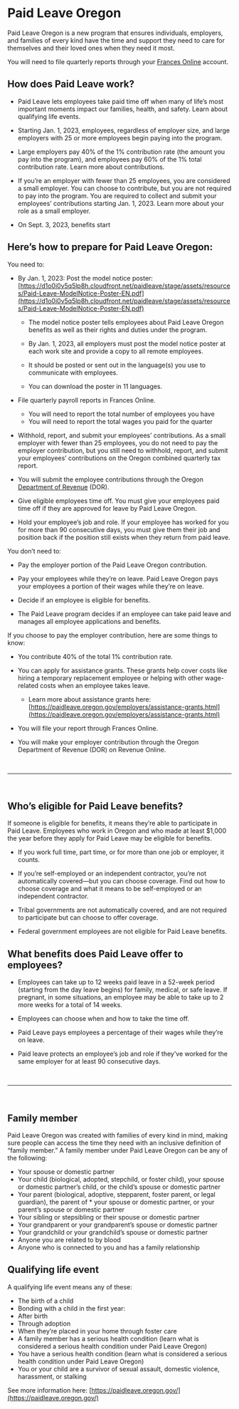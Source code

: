 # Paid Leave Oregon

Paid Leave Oregon is a new program that ensures individuals, employers, and families of every kind have the time and support they need to care for themselves and their loved ones when they need it most.  

You will need to file quarterly reports through your [Frances Online](frances_online.md) account.

## How does Paid Leave work?

* Paid Leave lets employees take paid time off when many of life’s most important moments impact our families, health, and safety. Learn about qualifying life events.

* Starting Jan. 1, 2023, employees, regardless of employer size, and large employers with 25 or more employees begin paying into the program.

* Large employers pay 40% of the 1% contribution rate (the amount you pay into the program), and employees pay 60% of the 1% total contribution rate. Learn more about contributions.

* If you’re an employer with fewer than 25 employees, you are considered a small employer. You can choose to contribute, but you are not required to pay into the program. You are required to collect and submit your employees’ contributions starting Jan. 1, 2023. Learn more about your role as a small employer.

* On Sept. 3, 2023, benefits start

## Here’s how to prepare for Paid Leave Oregon:

You need to:

* By Jan. 1, 2023: Post the model notice poster: [https://d1o0i0v5q5lp8h.cloudfront.net/paidleave/stage/assets/resources/Paid-Leave-ModelNotice-Poster-EN.pdf](https://d1o0i0v5q5lp8h.cloudfront.net/paidleave/stage/assets/resources/Paid-Leave-ModelNotice-Poster-EN.pdf)

    * The model notice poster tells employees about Paid Leave Oregon benefits as well as their rights and duties under the program.

    * By Jan. 1, 2023, all employers must post the model notice poster at each work site and provide a copy to all remote employees.

    * It should be posted or sent out in the language(s) you use to communicate with employees.

    * You can download the poster in 11 languages.

* File quarterly payroll reports in Frances Online.
    * You will need to report the total number of employees you have
    * You will need to report the total wages you paid for the quarter 

* Withhold, report, and submit your employees’ contributions. As a small employer with fewer than 25 employees, you do not need to pay the employer contribution, but you still need to withhold, report, and submit your employees’ contributions on the Oregon combined quarterly tax report.

* You will submit the employee contributions through the Oregon [Department of Revenue](department_of_revenue.md) (DOR).

* Give eligible employees time off. You must give your employees paid time off if they are approved for leave by Paid Leave Oregon.

* Hold your employee’s job and role. If your employee has worked for you for more than 90 consecutive days, you must give them their job and position back if the position still exists when they return from paid leave.

You don’t need to:

* Pay the employer portion of the Paid Leave Oregon contribution. 

* Pay your employees while they’re on leave. Paid Leave Oregon pays your employees a portion of their wages while they’re on leave.

* Decide if an employee is eligible for benefits. 

* The Paid Leave program decides if an employee can take paid leave and manages all employee applications and benefits. 

If you choose to pay the employer contribution, here are some things to know:

* You contribute 40% of the total 1% contribution rate.

* You can apply for assistance grants. These grants help cover costs like hiring a temporary replacement employee or helping with other wage-related costs when an employee takes leave. 

    * Learn more about assistance grants here: [https://paidleave.oregon.gov/employers/assistance-grants.html](https://paidleave.oregon.gov/employers/assistance-grants.html)

* You will file your report through Frances Online. 

* You will make your employer contribution through the Oregon Department of Revenue (DOR) on Revenue Online.


<br>
<hr>
<br>


## Who’s eligible for Paid Leave benefits?

If someone is eligible for benefits, it means they’re able to participate in Paid Leave. Employees who work in Oregon and who made at least $1,000 the year before they apply for Paid Leave may be eligible for benefits. 

* If you work full time, part time, or for more than one job or employer, it counts.

* If you’re self-employed or an independent contractor, you’re not automatically covered—but you can choose coverage. Find out how to choose coverage and what it means to be self-employed or an independent contractor.

* Tribal governments are not automatically covered, and are not required to participate but can choose to offer coverage.

* Federal government employees are not eligible for Paid Leave benefits.

## What benefits does Paid Leave offer to employees?

* Employees can take up to 12 weeks paid leave in a 52-week period (starting from the day leave begins) for family, medical, or safe leave. If pregnant, in some situations, an employee may be able to take up to 2 more weeks for a total of 14 weeks.

* Employees can choose when and how to take the time off. 

* Paid Leave pays employees a percentage of their wages while they’re on leave.

* Paid leave protects an employee’s job and role if they’ve worked for the same employer for at least 90 consecutive days.

<br>
<hr>
<br>

## Family member

Paid Leave Oregon was created with families of every kind in mind, making sure people can access the time they need with an inclusive definition of “family member.” A family member under Paid Leave Oregon can be any of the following:

* Your spouse or domestic partner
* Your child (biological, adopted, stepchild, or foster child), your spouse or domestic partner’s child, or the child’s spouse or domestic partner
* Your parent (biological, adoptive, stepparent, foster parent, or legal guardian), the parent of * your spouse or domestic partner, or your parent’s spouse or domestic partner
* Your sibling or stepsibling or their spouse or domestic partner
* Your grandparent or your grandparent’s spouse or domestic partner
* Your grandchild or your grandchild’s spouse or domestic partner
* Anyone you are related to by blood 
* Anyone who is connected to you and has a family relationship

## Qualifying life event

A qualifying life event means any of these:

* The birth of a child
* Bonding with a child in the first year:
* After birth
* Through adoption
* When they’re placed in your home through foster care
* A family member has a serious health condition (learn what is considered a serious health condition under Paid Leave Oregon)
* You have a serious health condition (learn what is considered a serious health condition under Paid Leave Oregon)
* You or your child are a survivor of sexual assault, domestic violence, harassment, or stalking

See more information here: [https://paidleave.oregon.gov/](https://paidleave.oregon.gov/)